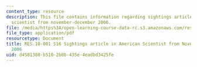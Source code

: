 ```yaml
---
content_type: resource
description: This file contains information regarding sightings article in american
  scientist from november-december 2006.
file: /media/https%3A/open-learning-course-data-rc.s3.amazonaws.com/res-10-001-making-science-and-engineering-pictures-a-practical-guide-to-presenting-your-work-spring-2016/d4581380b5102b0b435e4eadbd3425fe_MITRES_10_001S16_NovDec06.pdf
file_type: application/pdf
resourcetype: Document
title: RES.10-001 S16 Sightings article in American Scientist from November-December
  2006
uid: d4581380-b510-2b0b-435e-4eadbd3425fe
---
```

